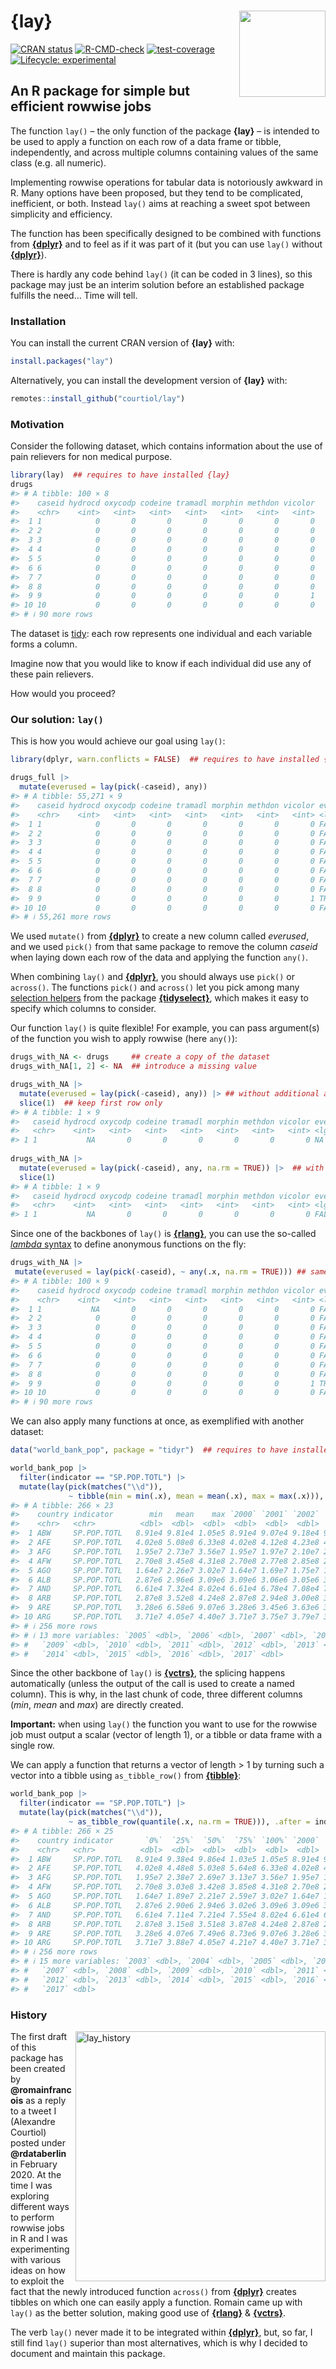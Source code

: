
<!-- README.md is generated from README.Rmd. Please edit that file -->

# <img src="man/figures/logo.png" align="right" height="138" /> **{lay}**

<!-- badges: start -->

[![CRAN
status](https://www.r-pkg.org/badges/version/lay)](https://CRAN.R-project.org/package=lay)
[![R-CMD-check](https://github.com/courtiol/lay/actions/workflows/R-CMD-check.yaml/badge.svg)](https://github.com/courtiol/lay/actions/workflows/R-CMD-check.yaml)
[![test-coverage](https://github.com/courtiol/lay/actions/workflows/test-coverage.yaml/badge.svg)](https://github.com/courtiol/lay/actions/workflows/test-coverage.yaml)
[![Lifecycle:
experimental](https://img.shields.io/badge/lifecycle-experimental-orange.svg)](https://lifecycle.r-lib.org/articles/stages.html#experimental)
<!-- badges: end -->

## An R package for simple but efficient rowwise jobs

The function `lay()` – the only function of the package **{lay}** – is
intended to be used to apply a function on each row of a data frame or
tibble, independently, and across multiple columns containing values of
the same class (e.g. all numeric).

Implementing rowwise operations for tabular data is notoriously awkward
in R. Many options have been proposed, but they tend to be complicated,
inefficient, or both. Instead `lay()` aims at reaching a sweet spot
between simplicity and efficiency.

The function has been specifically designed to be combined with
functions from [**{dplyr}**](https://dplyr.tidyverse.org/) and to feel
as if it was part of it (but you can use `lay()` without
[**{dplyr}**](https://dplyr.tidyverse.org/)).

There is hardly any code behind `lay()` (it can be coded in 3 lines), so
this package may just be an interim solution before an established
package fulfills the need… Time will tell.

### Installation

You can install the current CRAN version of **{lay}** with:

``` r
install.packages("lay")
```

Alternatively, you can install the development version of **{lay}**
with:

``` r
remotes::install_github("courtiol/lay")
```

### Motivation

Consider the following dataset, which contains information about the use
of pain relievers for non medical purpose.

``` r
library(lay)  ## requires to have installed {lay}
drugs
#> # A tibble: 100 × 8
#>    caseid hydrocd oxycodp codeine tramadl morphin methdon vicolor
#>    <chr>    <int>   <int>   <int>   <int>   <int>   <int>   <int>
#>  1 1            0       0       0       0       0       0       0
#>  2 2            0       0       0       0       0       0       0
#>  3 3            0       0       0       0       0       0       0
#>  4 4            0       0       0       0       0       0       0
#>  5 5            0       0       0       0       0       0       0
#>  6 6            0       0       0       0       0       0       0
#>  7 7            0       0       0       0       0       0       0
#>  8 8            0       0       0       0       0       0       0
#>  9 9            0       0       0       0       0       0       1
#> 10 10           0       0       0       0       0       0       0
#> # ℹ 90 more rows
```

The dataset is [tidy](https://vita.had.co.nz/papers/tidy-data.pdf): each
row represents one individual and each variable forms a column.

Imagine now that you would like to know if each individual did use any
of these pain relievers.

How would you proceed?

### Our solution: `lay()`

This is how you would achieve our goal using `lay()`:

``` r
library(dplyr, warn.conflicts = FALSE)  ## requires to have installed {dplyr}

drugs_full |>
  mutate(everused = lay(pick(-caseid), any))
#> # A tibble: 55,271 × 9
#>    caseid hydrocd oxycodp codeine tramadl morphin methdon vicolor everused
#>    <chr>    <int>   <int>   <int>   <int>   <int>   <int>   <int> <lgl>   
#>  1 1            0       0       0       0       0       0       0 FALSE   
#>  2 2            0       0       0       0       0       0       0 FALSE   
#>  3 3            0       0       0       0       0       0       0 FALSE   
#>  4 4            0       0       0       0       0       0       0 FALSE   
#>  5 5            0       0       0       0       0       0       0 FALSE   
#>  6 6            0       0       0       0       0       0       0 FALSE   
#>  7 7            0       0       0       0       0       0       0 FALSE   
#>  8 8            0       0       0       0       0       0       0 FALSE   
#>  9 9            0       0       0       0       0       0       1 TRUE    
#> 10 10           0       0       0       0       0       0       0 FALSE   
#> # ℹ 55,261 more rows
```

We used `mutate()` from [**{dplyr}**](https://dplyr.tidyverse.org/) to
create a new column called *everused*, and we used `pick()` from that
same package to remove the column *caseid* when laying down each row of
the data and applying the function `any()`.

When combining `lay()` and [**{dplyr}**](https://dplyr.tidyverse.org/),
you should always use `pick()` or `across()`. The functions `pick()` and
`across()` let you pick among many [selection
helpers](https://tidyselect.r-lib.org/reference/language.html) from the
package [**{tidyselect}**](https://tidyselect.r-lib.org/), which makes
it easy to specify which columns to consider.

Our function `lay()` is quite flexible! For example, you can pass
argument(s) of the function you wish to apply rowwise (here `any()`):

``` r
drugs_with_NA <- drugs     ## create a copy of the dataset
drugs_with_NA[1, 2] <- NA  ## introduce a missing value

drugs_with_NA |>
  mutate(everused = lay(pick(-caseid), any)) |> ## without additional argument
  slice(1)  ## keep first row only
#> # A tibble: 1 × 9
#>   caseid hydrocd oxycodp codeine tramadl morphin methdon vicolor everused
#>   <chr>    <int>   <int>   <int>   <int>   <int>   <int>   <int> <lgl>   
#> 1 1           NA       0       0       0       0       0       0 NA
  
drugs_with_NA |>
  mutate(everused = lay(pick(-caseid), any, na.rm = TRUE)) |>  ## with additional argument
  slice(1)
#> # A tibble: 1 × 9
#>   caseid hydrocd oxycodp codeine tramadl morphin methdon vicolor everused
#>   <chr>    <int>   <int>   <int>   <int>   <int>   <int>   <int> <lgl>   
#> 1 1           NA       0       0       0       0       0       0 FALSE
```

Since one of the backbones of `lay()` is
[**{rlang}**](https://rlang.r-lib.org), you can use the so-called
[*lambda* syntax](https://rlang.r-lib.org/reference/as_function.html) to
define anonymous functions on the fly:

``` r
drugs_with_NA |>
 mutate(everused = lay(pick(-caseid), ~ any(.x, na.rm = TRUE))) ## same as above, different syntax
#> # A tibble: 100 × 9
#>    caseid hydrocd oxycodp codeine tramadl morphin methdon vicolor everused
#>    <chr>    <int>   <int>   <int>   <int>   <int>   <int>   <int> <lgl>   
#>  1 1           NA       0       0       0       0       0       0 FALSE   
#>  2 2            0       0       0       0       0       0       0 FALSE   
#>  3 3            0       0       0       0       0       0       0 FALSE   
#>  4 4            0       0       0       0       0       0       0 FALSE   
#>  5 5            0       0       0       0       0       0       0 FALSE   
#>  6 6            0       0       0       0       0       0       0 FALSE   
#>  7 7            0       0       0       0       0       0       0 FALSE   
#>  8 8            0       0       0       0       0       0       0 FALSE   
#>  9 9            0       0       0       0       0       0       1 TRUE    
#> 10 10           0       0       0       0       0       0       0 FALSE   
#> # ℹ 90 more rows
```

We can also apply many functions at once, as exemplified with another
dataset:

``` r
data("world_bank_pop", package = "tidyr")  ## requires to have installed {tidyr}

world_bank_pop |>
  filter(indicator == "SP.POP.TOTL") |>
  mutate(lay(pick(matches("\\d")),
             ~ tibble(min = min(.x), mean = mean(.x), max = max(.x))), .after = indicator)
#> # A tibble: 266 × 23
#>    country indicator        min   mean    max `2000` `2001` `2002` `2003` `2004`
#>    <chr>   <chr>          <dbl>  <dbl>  <dbl>  <dbl>  <dbl>  <dbl>  <dbl>  <dbl>
#>  1 ABW     SP.POP.TOTL   8.91e4 9.81e4 1.05e5 8.91e4 9.07e4 9.18e4 9.27e4 9.35e4
#>  2 AFE     SP.POP.TOTL   4.02e8 5.08e8 6.33e8 4.02e8 4.12e8 4.23e8 4.34e8 4.45e8
#>  3 AFG     SP.POP.TOTL   1.95e7 2.73e7 3.56e7 1.95e7 1.97e7 2.10e7 2.26e7 2.36e7
#>  4 AFW     SP.POP.TOTL   2.70e8 3.45e8 4.31e8 2.70e8 2.77e8 2.85e8 2.93e8 3.01e8
#>  5 AGO     SP.POP.TOTL   1.64e7 2.26e7 3.02e7 1.64e7 1.69e7 1.75e7 1.81e7 1.88e7
#>  6 ALB     SP.POP.TOTL   2.87e6 2.96e6 3.09e6 3.09e6 3.06e6 3.05e6 3.04e6 3.03e6
#>  7 AND     SP.POP.TOTL   6.61e4 7.32e4 8.02e4 6.61e4 6.78e4 7.08e4 7.39e4 7.69e4
#>  8 ARB     SP.POP.TOTL   2.87e8 3.52e8 4.24e8 2.87e8 2.94e8 3.00e8 3.07e8 3.13e8
#>  9 ARE     SP.POP.TOTL   3.28e6 6.58e6 9.07e6 3.28e6 3.45e6 3.63e6 3.81e6 3.99e6
#> 10 ARG     SP.POP.TOTL   3.71e7 4.05e7 4.40e7 3.71e7 3.75e7 3.79e7 3.83e7 3.87e7
#> # ℹ 256 more rows
#> # ℹ 13 more variables: `2005` <dbl>, `2006` <dbl>, `2007` <dbl>, `2008` <dbl>,
#> #   `2009` <dbl>, `2010` <dbl>, `2011` <dbl>, `2012` <dbl>, `2013` <dbl>,
#> #   `2014` <dbl>, `2015` <dbl>, `2016` <dbl>, `2017` <dbl>
```

Since the other backbone of `lay()` is
[**{vctrs}**](https://vctrs.r-lib.org), the splicing happens
automatically (unless the output of the call is used to create a named
column). This is why, in the last chunk of code, three different columns
(*min*, *mean* and *max*) are directly created.

**Important:** when using `lay()` the function you want to use for the
rowwise job must output a scalar (vector of length 1), or a tibble or
data frame with a single row.

We can apply a function that returns a vector of length \> 1 by turning
such a vector into a tibble using `as_tibble_row()` from
[**{tibble}**](https://tibble.tidyverse.org/):

``` r
world_bank_pop |>
  filter(indicator == "SP.POP.TOTL") |>
  mutate(lay(pick(matches("\\d")),
             ~ as_tibble_row(quantile(.x, na.rm = TRUE))), .after = indicator)
#> # A tibble: 266 × 25
#>    country indicator       `0%`  `25%`  `50%`  `75%` `100%` `2000` `2001` `2002`
#>    <chr>   <chr>          <dbl>  <dbl>  <dbl>  <dbl>  <dbl>  <dbl>  <dbl>  <dbl>
#>  1 ABW     SP.POP.TOTL   8.91e4 9.38e4 9.86e4 1.03e5 1.05e5 8.91e4 9.07e4 9.18e4
#>  2 AFE     SP.POP.TOTL   4.02e8 4.48e8 5.03e8 5.64e8 6.33e8 4.02e8 4.12e8 4.23e8
#>  3 AFG     SP.POP.TOTL   1.95e7 2.38e7 2.69e7 3.13e7 3.56e7 1.95e7 1.97e7 2.10e7
#>  4 AFW     SP.POP.TOTL   2.70e8 3.03e8 3.42e8 3.85e8 4.31e8 2.70e8 2.77e8 2.85e8
#>  5 AGO     SP.POP.TOTL   1.64e7 1.89e7 2.21e7 2.59e7 3.02e7 1.64e7 1.69e7 1.75e7
#>  6 ALB     SP.POP.TOTL   2.87e6 2.90e6 2.94e6 3.02e6 3.09e6 3.09e6 3.06e6 3.05e6
#>  7 AND     SP.POP.TOTL   6.61e4 7.11e4 7.21e4 7.55e4 8.02e4 6.61e4 6.78e4 7.08e4
#>  8 ARB     SP.POP.TOTL   2.87e8 3.15e8 3.51e8 3.87e8 4.24e8 2.87e8 2.94e8 3.00e8
#>  9 ARE     SP.POP.TOTL   3.28e6 4.07e6 7.49e6 8.73e6 9.07e6 3.28e6 3.45e6 3.63e6
#> 10 ARG     SP.POP.TOTL   3.71e7 3.88e7 4.05e7 4.21e7 4.40e7 3.71e7 3.75e7 3.79e7
#> # ℹ 256 more rows
#> # ℹ 15 more variables: `2003` <dbl>, `2004` <dbl>, `2005` <dbl>, `2006` <dbl>,
#> #   `2007` <dbl>, `2008` <dbl>, `2009` <dbl>, `2010` <dbl>, `2011` <dbl>,
#> #   `2012` <dbl>, `2013` <dbl>, `2014` <dbl>, `2015` <dbl>, `2016` <dbl>,
#> #   `2017` <dbl>
```

### History

<img src="https://github.com/courtiol/lay/raw/main/.github/pics/lay_history.png" alt="lay_history" align="right" width="400">

The first draft of this package has been created by **@romainfrancois**
as a reply to a tweet I (Alexandre Courtiol) posted under
**@rdataberlin** in February 2020. At the time I was exploring different
ways to perform rowwise jobs in R and I was experimenting with various
ideas on how to exploit the fact that the newly introduced function
`across()` from [**{dplyr}**](https://dplyr.tidyverse.org/) creates
tibbles on which one can easily apply a function. Romain came up with
`lay()` as the better solution, making good use of
[**{rlang}**](https://rlang.r-lib.org/) &
[**{vctrs}**](https://vctrs.r-lib.org/).

The verb `lay()` never made it to be integrated within
[**{dplyr}**](https://dplyr.tidyverse.org/), but, so far, I still find
`lay()` superior than most alternatives, which is why I decided to
document and maintain this package.
